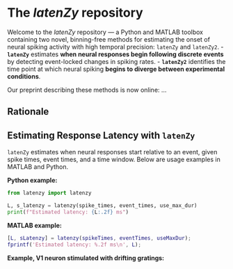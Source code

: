 # The *latenZy* repository

Welcome to the *latenZy* repository — a Python and MATLAB toolbox containing two novel, binning-free methods for estimating the onset of neural spiking activity with high temporal precision: `latenZy` and `latenZy2`. - **`latenZy`** estimates **when neural responses begin following discrete events** by detecting event-locked changes in spiking rates. - **`latenZy2`** identifies the time point at which neural spiking **begins to diverge between experimental conditions**.

Our preprint describing these methods is now online: ...

## Rationale



## Estimating Response Latency with `latenZy`

`latenZy` estimates when neural responses start relative to an event, given spike times, event times, and a time window. Below are usage examples in MATLAB and Python.

**Python example:**
```python
from latenzy import latenzy

L, s_latenzy = latenzy(spike_times, event_times, use_max_dur)
print(f"Estimated latency: {L:.2f} ms")
```

**MATLAB example:**
```matlab
[L, sLatenzy] = latenzy(spikeTimes, eventTimes, useMaxDur);
fprintf('Estimated latency: %.2f ms\n', L);
```

**Example, V1 neuron stimulated with drifting gratings:**
